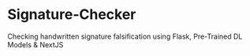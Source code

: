 # Signature-Checker
Checking handwritten signature falsification using Flask, Pre-Trained DL Models &amp; NextJS
